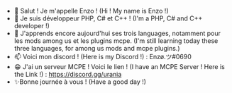 - 👋 Salut ! Je m'appelle Enzo ! (Hi ! My name is Enzo !)
- 👀 Je suis développeur PHP, C# et C++ ! (I'm a PHP, C# and C++ developer !)
- 🌱 J'apprends encore aujourd'hui ses trois languages, notamment pour les mods among us et les plugins mcpe. (I'm still learning today these three languages, for among us mods and mcpe plugins.)
- 📫 Voici mon discord ! (Here is my Discord !) : Enzø.ツ#0690
- 😁 J'ai un serveur MCPE ! Voici le lien ! (I have an MCPE Server ! Here is the Link !) : https://discord.gg/urania
- ✨Bonne journée à vous ! (Have a good day !)

<!---
Nya-Enzo/Nya-Enzo is a ✨ special ✨ repository because its `README.md` (this file) appears on your GitHub profile.
You can click the Preview link to take a look at your changes.
--->
